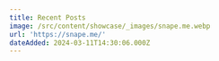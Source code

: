 ```yaml
---
title: Recent Posts
image: /src/content/showcase/_images/snape.me.webp
url: 'https://snape.me/'
dateAdded: 2024-03-11T14:30:06.000Z
---
```


